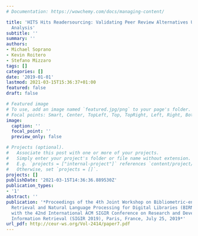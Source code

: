 ```yaml
---
# Documentation: https://wowchemy.com/docs/managing-content/

title: 'HITS Hits Readersourcing: Validating Peer Review Alternatives Using Network
  Analysis'
subtitle: ''
summary: ''
authors:
- Michael Soprano
- Kevin Roitero
- Stefano Mizzaro
tags: []
categories: []
date: '2019-01-01'
lastmod: 2021-03-15T15:36:37+01:00
featured: false
draft: false

# Featured image
# To use, add an image named `featured.jpg/png` to your page's folder.
# Focal points: Smart, Center, TopLeft, Top, TopRight, Left, Right, BottomLeft, Bottom, BottomRight.
image:
  caption: ''
  focal_point: ''
  preview_only: false

# Projects (optional).
#   Associate this post with one or more of your projects.
#   Simply enter your project's folder or file name without extension.
#   E.g. `projects = ["internal-project"]` references `content/project/deep-learning/index.md`.
#   Otherwise, set `projects = []`.
projects: []
publishDate: '2021-03-15T14:36:36.889530Z'
publication_types:
- '1'
abstract: ''
publication: '*Proceedings of the 4th Joint Workshop on Bibliometric-enhanced Information
  Retrieval and Natural Language Processing for Digital Libraries (BIRNDL 2019) co-located
  with the 42nd International ACM SIGIR Conference on Research and Development in
  Information Retrieval (SIGIR 2019), Paris, France, July 25, 2019*'
url_pdf: http://ceur-ws.org/Vol-2414/paper7.pdf
---
```

